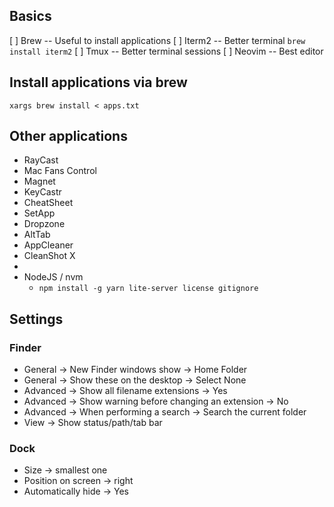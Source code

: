 ## Basics

[ ] Brew -- Useful to install applications
[ ] Iterm2 -- Better terminal `brew install iterm2`
[ ] Tmux -- Better terminal sessions
[ ] Neovim -- Best editor

## Install applications via brew

```
xargs brew install < apps.txt
```

## Other applications

- RayCast
- Mac Fans Control
- Magnet
- KeyCastr
- CheatSheet
- SetApp
- Dropzone
- AltTab
- AppCleaner
- CleanShot X
-
- NodeJS / nvm
  - `npm install -g yarn lite-server license gitignore`

## Settings

### Finder

- General -> New Finder windows show -> Home Folder
- General -> Show these on the desktop -> Select None
- Advanced -> Show all filename extensions -> Yes
- Advanced -> Show warning before changing an extension -> No
- Advanced -> When performing a search -> Search the current folder
- View -> Show status/path/tab bar

### Dock

- Size -> smallest one
- Position on screen -> right
- Automatically hide -> Yes
